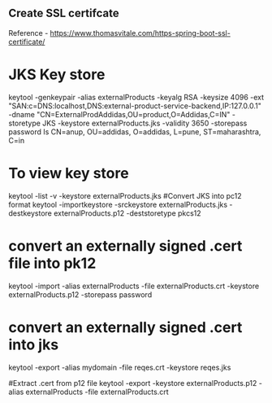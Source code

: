 ## Create SSL certifcate

Reference - https://www.thomasvitale.com/https-spring-boot-ssl-certificate/

# JKS Key store
keytool -genkeypair -alias externalProducts -keyalg RSA -keysize 4096 -ext "SAN:c=DNS:localhost,DNS:external-product-service-backend,IP:127.0.0.1" -dname "CN=ExternalProdAddidas,OU=product,O=Addidas,C=IN" -storetype JKS -keystore externalProducts.jks -validity 3650 -storepass password
Is CN=anup, OU=addidas, O=addidas, L=pune, ST=maharashtra, C=in
# To view key store
keytool -list -v -keystore externalProducts.jks
#Convert JKS into pc12 format 
keytool -importkeystore -srckeystore externalProducts.jks -destkeystore externalProducts.p12 -deststoretype pkcs12 
# convert an externally signed .cert file into  pk12 
keytool -import -alias externalProducts -file externalProducts.crt -keystore externalProducts.p12 -storepass password
# convert an externally signed .cert into jks
keytool -export -alias mydomain -file reqes.crt -keystore reqes.jks 

#Extract .cert from p12 file
keytool -export -keystore externalProducts.p12 -alias externalProducts -file externalProducts.crt


